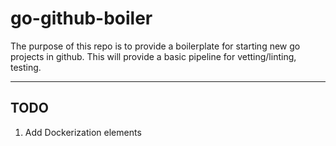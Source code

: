 # go-github-boiler
The purpose of this repo is to provide a boilerplate for starting new go projects in github. This will provide
a basic pipeline for vetting/linting, testing.

---

## TODO
1) Add Dockerization elements 
